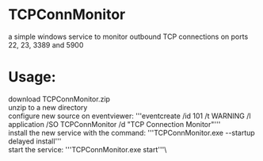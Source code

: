 # TCPConnMonitor
a simple windows service to monitor outbound TCP connections on ports 22, 23, 3389 and 5900

# Usage:

download TCPConnMonitor.zip\
unzip to a new directory\
configure new source on eventviewer: '''eventcreate /id 101 /t WARNING /l application /SO TCPConnMonitor /d "TCP Connection Monitor"'''\
install the new service with the command: '''TCPConnMonitor.exe --startup delayed install'''\
start the service: '''TCPConnMonitor.exe start'''\
